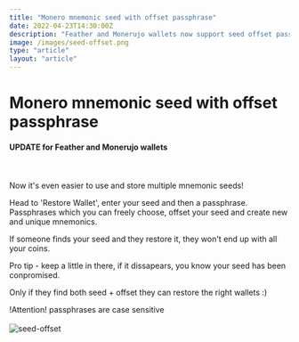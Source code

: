 ```yaml
---
title: "Monero mnemonic seed with offset passphrase"
date: 2022-04-23T14:30:00Z
description: "Feather and Monerujo wallets now support seed offset passphrases"
image: /images/seed-offset.png
type: "article"
layout: "article"
---
```


# Monero mnemonic seed with offset passphrase
#### UPDATE for Feather and Monerujo wallets
\
\
Now it's even easier to use and store multiple mnemonic seeds!

Head to 'Restore Wallet', enter your seed and then a passphrase. Passphrases which you can freely choose, offset your seed and create new and unique mnemonics.

If someone finds your seed and they restore it, they won't end up with all your coins.

Pro tip - keep a little in there, if it dissapears, you know your seed has been conpromised.

Only if they find both seed + offset they can restore the right wallets :)

!Attention! passphrases are case sensitive
\
\
![seed-offset](/images/seed-offset.png)
